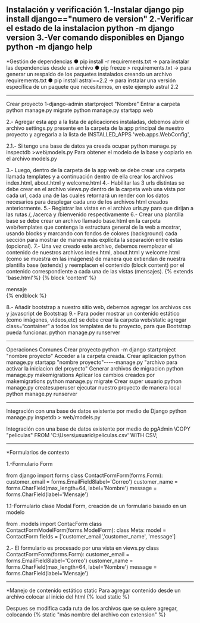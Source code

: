 Instalación y verificación
1.-Instalar django
  pip install django=="numero de version"
2.-Verificar el estado de la instalacion
  python -m django version
3.-Ver comando disponibles en Django
  python -m django help
-----------------------------------------------------------------------------------------------------------------
*Gestión de dependencias
● pip install -r requirements.txt -> para instalar las dependencias desde un archivo
● pip freeze > requirements.txt -> para generar un respaldo de los paquetes instalados creando un
archivo requirements.txt
● pip install astral==2.2 -> para instalar una versión específica de un paquete que necesitemos, en
este ejemplo astral 2.2

-----------------------------------------------------------------------------------------------------------------
Crear proyecto
1-django-admin startproject "Nombre"
  Entrar a carpeta
    python manage.py migrate
    python manage.py startapp web

2.- Agregar esta app a la lista de aplicaciones instaladas, debemos abrir el archivo settings.py presente en la carpeta de
la app principal de nuestro proyecto y agregarla a la lista de INSTALLED_APPS
'web.apps.WebConfig',

  2.1.- Si tengo una base de datos ya creada ocupar
  python manage.py inspectdb >web\models.py
  Para obtener el modelo de la base y copiarlo en el archivo models.py

3.- Luego, dentro de la carpeta de la app web se debe crear una carpeta llamada templates y a continuación dentro de ella crear los archivos
index.html, about.html y welcome.html
4.- Habilitar las 3 urls distintas se debe crear en el archivo views.py dentro de la carpeta web una vista por cada url, cada una de las cuales retornará un render con los datos necesarios para desplegar cada uno de los archivos html creados anteriormente.
5.- Registrar las vistas en el archivo urls.py para que dirijan a las rutas /, /acerca y /bienvenido respectivamente
6.- Crear una plantilla base se debe crear un archivo llamado base.html en la carpeta web/templates que contenga la estructura
general de la web a mostrar, usando blocks y marcando con fondos de colores (background) cada sección para mostrar de manera más
explícita la separación entre éstas (opcional).
7.- Una vez creado este archivo, debemos reemplazar el contenido de nuestros archivos index.html, about.html y welcome.html (como
se muestra en las imágenes) de manera que extiendan de nuestra plantilla base (extends) y reemplacen el contenido (block content) por el
contenido correspondiente a cada una de las vistas (mensajes).
{% extends 'base.html'%}
{% block 'content' %}
<div>
    mensaje
</div>
{% endblock %}

8.- Añadir bootstrap a nuestro sitio web, debemos agregar los archivos css y javascript de Bootstrap
9.- Para poder mostrar un contenido estático (como imágenes, videos,etc) se debe crear la carpeta web/static
  agregar  class=“container” a todos los templates de tu proyecto, para que Bootstrap pueda funcionar.
      python manage.py runserver
      
-----------------------------------------------------------------------------------------------------------------
Operaciones Comunes
Crear proyecto
  python -m django startproject "nombre proyecto"
Acceder a la carpeta creada. Crear aplicacion
  python manage.py startapp "nombre proyecto"-----manage.py "archivo para activar la iniciacion del proyecto"
Generar archivos de migracion
  python manage.py makemigrations
Aplicar los cambios creados por makemigrations
  python manage.py migrate
Crear super usuario
  python manage.py createsuperuser
ejecutar nuestro proyecto de manera local
  python manage.py runserver

-----------------------------------------------------------------------------------------------------------------
Integración con una base de datos existente por medio de Django
      python manage.py inspetdb > web/models.py

Integración con una base de datos existente por medio de pgAdmin 
\COPY "peliculas" FROM 'C:\Users\usuario\peliculas.csv' WITH CSV;

-----------------------------------------------------------------------------------------------------------------


*Formularios de contexto

1.-Formulario Form

from django import forms
class ContactFormForm(forms.Form):
    customer_email = forms.EmailField8label='Correo')
    customer_name = forms.CharField(max_length=64, label='Nombre')
    message = forms.CharField(label='Mensaje')

1.1-Formulario clase Modal Form, creación de un formulario basado en un modelo

from .models import ContacForm
class ContactFormModelForm(forms.ModelForm):
    class Meta:
        model = ContactForm
        fields = ['customer_email','customer_name', 'message']

2.- El formulario es procesado por una vista en views.py
class ContactFormForm(forms.Form):
    customer_email = forms.EmailField8label='Correo')
    customer_name = forms.CharField(max_length=64, label='Nombre')
    message = forms.CharField(label='Mensaje')

-----------------------------------------------------------------------------------------------------------------
*Manejo de contenido estático
static
Para agregar contenido desde un archivo colocar al inicio del html
    {% load static %}
 
Despues se modifica cada ruta de los archivos que se quiere agregar, colocando
    {% static "más nombre del archivo con extension" %}